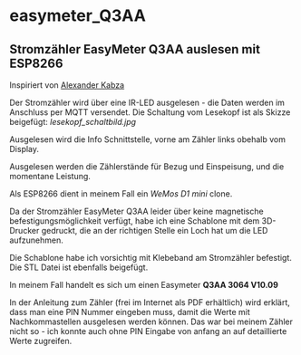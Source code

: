 # easymeter_Q3AA

## Stromzähler EasyMeter Q3AA auslesen mit ESP8266

Inspiriert von [Alexander Kabza](http://www.kabza.de/MyHome/SmartMeter/SmartMeter.php)

Der Stromzähler wird über eine IR-LED ausgelesen - die Daten werden im Anschluss per MQTT versendet.
Die Schaltung vom Lesekopf ist als Skizze beigefügt: *lesekopf_schaltbild.jpg*

Ausgelesen wird die Info Schnittstelle, vorne am Zähler links obehalb vom Display.

Ausgelesen werden die Zählerstände für Bezug und Einspeisung, und die momentane Leistung.

Als ESP8266 dient in meinem Fall ein *WeMos D1 mini* clone.

Da der Stromzähler EasyMeter Q3AA leider über keine magnetische befestigungsmöglichkeit verfügt, habe ich eine Schablone mit dem 3D-Drucker gedruckt, die an der richtigen Stelle ein Loch hat um die LED aufzunehmen.

Die Schablone habe ich vorsichtig mit Klebeband am Stromzähler befestigt.
Die STL Datei ist ebenfalls beigefügt.

In meinem Fall handelt es sich um einen Easymeter **Q3AA 3064 V10.09**

In der Anleitung zum Zähler (frei im Internet als PDF erhältlich) wird erklärt, dass man eine PIN Nummer eingeben muss, damit die Werte mit Nachkommastellen ausgelesen werden können. Das war bei meinem Zähler nicht so - ich konnte auch ohne PIN Eingabe von anfang an auf detaillierte Werte zugreifen.
